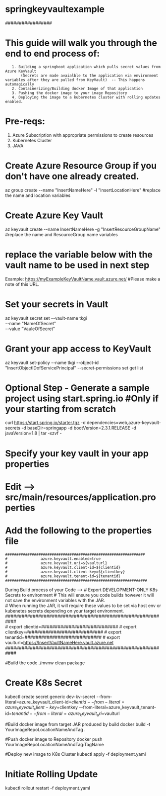 # springkeyvaultexample

#################
# This guide will walk you through the end to end process of: 
       1. Building a springboot application which pulls secret values from Azure KeyVault 
           (Secrets are made avaialble to the application via environment variables after they are pulled from KeyVault)  -- This happens automagically 
       2. Containerizing/Building docker Image of that application
       3. Pushing the docker image to your image Repository
       4. Deploying the image to a kubernetes cluster with rolling updates enabled.   


# Pre-reqs: 
   1.  Azure Subscription with appropriate permissions to create resources
   2.  Kubernetes Cluster 
   3.  JAVA 


# Create Azure Resource Group if you don't have one already created.   
az group create --name "InsertNameHere" -l "InsertLocationHere"    #replace the name and location variables   

# Create Azure Key Vault  
az keyvault create --name InsertNameHere -g "InsertResourceGroupName"   #replace the name and ResourceGroup name variables

#  replace the variable below with the vault name to be used in next step
  Example: https://myExampleKeyVaultName.vault.azure.net/  #Please make a note of this URL.   

# Set your secrets in Vault 
 az keyvault secret set --vault-name tkgi \
     --name "NameOfSecret" \
     --value "VauleOfSecret"

# Grant your app access to KeyVault 
az keyvault set-policy --name tkgi --object-id "InsertObjectIDofServicePrincipal"  --secret-permissions set get list

# Optional Step - Generate a sample project using start.spring.io    #Only if your starting from scratch 
curl https://start.spring.io/starter.tgz -d dependencies=web,azure-keyvault-secrets -d baseDir=springapp -d bootVersion=2.3.1.RELEASE -d javaVersion=1.8 | tar -xzvf -


# Specify your key vault in your app properties 
# Edit —>  src/main/resources/application.properties
# Add the following to the properties file
    ###############################################################
    #               azure.keyvault.enabled=true
    #               azure.keyvault.uri=${vaulturl}
    #               azure.keyvault.client-id=${clientid}
    #               azure.keyvault.client-key=${clientkey}
    #               azure.keyvault.tenant-id=${tenantid}
    ################################################################

During Build process of your Code --> 
                                    # Export DEVELOPMENT-ONLY K8s Secrets to environment 
                                    # This will ensure you code builds however it will not save the environment variables with the JAR.   
                                    # When running the JAR, it will require these values to be set via host env or kubenetes secrets depending on your target environment.  
                                ############################################################    
                                #    export clientid=############################
                                #    export clientkey=############################
                                #    export tenantid=############################
                                #    export vaulturl=https://InsertVaultNameHere.vault.azure.net
                                ############################################################    

#Build the code
./mvnw clean package 

# Create K8s Secret 
kubectl create secret generic dev-kv-secret --from-literal=azure_keyvault_client-id=$clientid --from-literal=azure_keyvault_client-key=$clientkey --from-literal=azure_keyvault_tenant-id=$tenantid --from-literal=azure_keyvault_uri=$vaulturl

#Build docker image from target JAR produced by build
docker build -t YourImageRepoLocationNameAndTag .

#Push docker image to Repository 
docker push YourImageRepoLocationNameAndTag:TagName

#Deploy new image to K8s Cluster 
kubectl apply -f deployment.yaml

# Initiate Rolling Update 
kubectl rollout restart -f deployment.yaml
